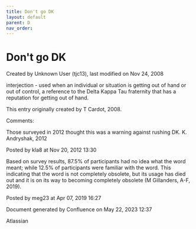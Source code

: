 ```yaml
---
title: Don't go DK
layout: default
parent: D
nav_order:
---
```


# Don't go DK

Created by  Unknown User (tjc13), last modified on Nov 24, 2008

interjection - used when an individual or situation is getting out of hand or out of control, a reference to the Delta Kappa Tau fraternity that has a reputation for getting out of hand.

This entry originally created by T Cardot, 2008.

Comments:

Those surveyed in 2012 thought this was a warning against rushing DK. K. Andryshak, 2012

Posted by kla8 at Nov 20, 2012 13:30

Based on survey results, 87.5% of participants had no idea what the word meant; while 12.5% of participants were familiar with the word. This indicating that the word is not completely obsolete, but its usage has died out and it is on its way to becoming completely obsolete (M Gillanders, A-F, 2019).

Posted by meg23 at Apr 07, 2019 16:27

Document generated by Confluence on May 22, 2023 12:37

Atlassian
